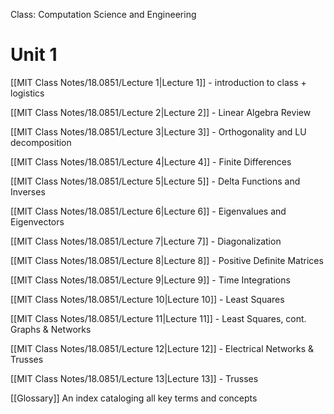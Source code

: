 Class: Computation Science and Engineering
# Unit 1
[[MIT Class Notes/18.0851/Lecture 1|Lecture 1]] - introduction to class + logistics

[[MIT Class Notes/18.0851/Lecture 2|Lecture 2]] - Linear Algebra Review

[[MIT Class Notes/18.0851/Lecture 3|Lecture 3]] - Orthogonality and LU decomposition

[[MIT Class Notes/18.0851/Lecture 4|Lecture 4]] - Finite Differences

[[MIT Class Notes/18.0851/Lecture 5|Lecture 5]] - Delta Functions and Inverses

[[MIT Class Notes/18.0851/Lecture 6|Lecture 6]] - Eigenvalues and Eigenvectors

[[MIT Class Notes/18.0851/Lecture 7|Lecture 7]] - Diagonalization

[[MIT Class Notes/18.0851/Lecture 8|Lecture 8]] - Positive Definite Matrices

[[MIT Class Notes/18.0851/Lecture 9|Lecture 9]] - Time Integrations

[[MIT Class Notes/18.0851/Lecture 10|Lecture 10]] - Least Squares 

[[MIT Class Notes/18.0851/Lecture 11|Lecture 11]] - Least Squares, cont. Graphs & Networks

[[MIT Class Notes/18.0851/Lecture 12|Lecture 12]] - Electrical Networks & Trusses

[[MIT Class Notes/18.0851/Lecture 13|Lecture 13]] - Trusses


[[Glossary]] An index cataloging all key terms and concepts